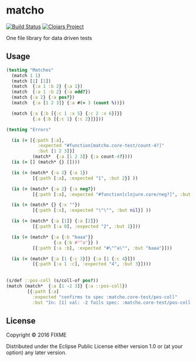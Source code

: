 # matcho

[![Build Status](https://travis-ci.org/niquola/matcho.svg)](https://travis-ci.org/niquola/matcho)
[![Clojars Project](https://img.shields.io/clojars/v/matcho.svg)](https://clojars.org/matcho)

One file library for data driven tests

## Usage

```clj
(testing "Matches"
  (match 1 1)
  (match [1] [1])
  (match  {:a 1 :b 2} {:a 1})
  (match  {:a 1 :b 2} {:a odd?})
  (match {:a 2} {:a pos?})
  (match  {:a [1 2 3]} {:a #(= 3 (count %))})

  (match {:a {:b [{:c 1 :x 5} {:c 2 :x 6}]}}
          {:a {:b [{:c 1} {:c 2}]}}))

(testing "Errors"

  (is (= [{:path [:a],
            :expected "#function[matcho.core-test/count-4?]"
            :but [1 2 3]}]
          (match*  {:a [1 2 3]} {:a count-4?})))
  (is (= [] (match* {} [])))

  (is (= (match* {:a 2} {:a 1})
          [{:path [:a], :expected "1", :but 2}] ))

  (is (= (match* {:a 2} {:a neg?})
          [{:path [:a], :expected "#function[clojure.core/neg?]", :but 2}]))

  (is (= (match* {} {:x ""})
          [{:path [:x], :expected "\"\"", :but nil}] ))

  (is (= (match* {:a [1]} {:a [2]})
          [{:path [:a 0], :expected "2", :but 1}]))

  (is (= (match* {:a {:b "baaa"}}
                  {:a {:b #"^a"}} )
          [{:path [:a :b], :expected "#\"^a\"", :but "baaa"}]))

  (is (= (match* {:a [1 {:c 3}]} {:a [1 {:c 4}]})
          [{:path [:a 1 :c], :expected "4", :but 3}])))
          
          
(s/def ::pos-coll (s/coll-of pos?))
(match (match*  {:a [1 -2 3]} {:a ::pos-coll})
        [{:path [:a]
          :expected "confirms to spec :matcho.core-test/pos-coll"
          :but "In: [1] val: -2 fails spec: :matcho.core-test/pos-coll predicate: pos?\n"}])
```

## License

Copyright © 2016 FIXME

Distributed under the Eclipse Public License either version 1.0 or (at
your option) any later version.
